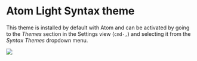 # Atom Light Syntax theme

This theme is installed by default with Atom and can be activated by going to
the _Themes_ section in the Settings view (`cmd-,`) and selecting it from the
_Syntax Themes_ dropdown menu.

![](https://f.cloud.github.com/assets/671378/2264690/886ce496-9e75-11e3-971a-9a24f359c481.png)
